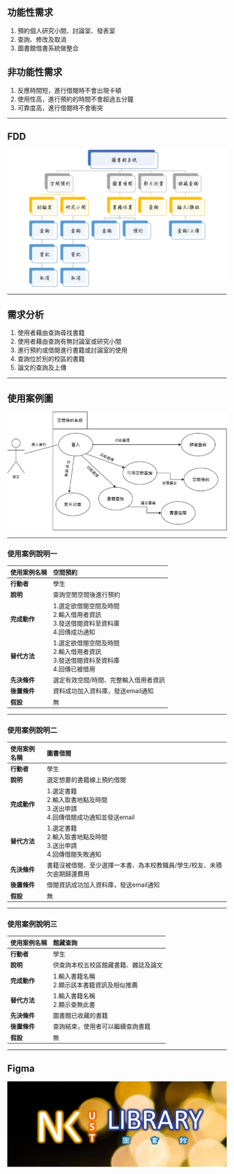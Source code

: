## 功能性需求
1. 預約個人研究小間、討論室、發表室  
2. 查詢、修改及取消  
3. 圖書館借書系統做整合  

## 非功能性需求
1. 反應時間短，進行借閱時不會出現卡頓  
2. 使用性高，進行預約的時間不會超過五分鐘  
3. 可靠度高，進行借閱時不會衝突  
---

## FDD
![fdd](/img/fdd.png "FDD")

---
## 需求分析
1. 使用者藉由查詢尋找書籍  
2. 使用者藉由查詢有無討論室或研究小間  
3. 進行預約或借閱進行書籍或討論室的使用    
4. 查詢位於別的校區的書籍  
5. 論文的查詢及上傳   



---
## 使用案例圖
![use_case](/img/使用案例圖.drawio.png "use_case")  

---



### 使用案例說明一  
|**使用案例名稱**|**空間預約**|
|:--------------|:----------|
|**行動者**|學生|
|**說明**|查詢空閒空間後進行預約|
|**完成動作**|1.選定欲借閱空間及時間<br>2.輸入借用者資訊<br>3.發送借閱資料至資料庫<br>4.回傳成功通知|
|**替代方法**|1.選定欲借閱空間及時間<br>2.輸入借用者資訊<br>3.發送借閱資料至資料庫<br>4.回傳已被借用|
|**先決條件**|選定有效空間/時間、完整輸入借用者資訊|
|**後置條件**|資料成功加入資料庫，發送email通知|
|**假設**|無|

---
### 使用案例說明二  
|**使用案例名稱**|**圖書借閱**|
|:--------------|:----------|
|**行動者**|學生|
|**說明**|選定想要的書籍線上預約借閱|
|**完成動作**|1.選定書籍<br>2.輸入取書地點及時間<br>3.送出申請<br>4.回傳借閱成功通知並發送email|
|**替代方法**|1.選定書籍<br>2.輸入取書地點及時間<br>3.送出申請<br>4.回傳借閱失敗通知|
|**先決條件**|書籍沒被借閱、至少選擇一本書、為本校教職員/學生/校友、未積欠逾期歸還費用|
|**後置條件**|借閱資訊成功加入資料庫，發送email通知|
|**假設**|無|

---
### 使用案例說明三  
|**使用案例名稱**|**館藏查詢**|
|:--------------|:----------|
|**行動者**|學生|
|**說明**|供查詢本校五校區館藏書籍、雜誌及論文|
|**完成動作**|1.輸入書籍名稱<br>2.顯示該本書籍資訊及相似推薦|
|**替代方法**|1.輸入書籍名稱<br>2.顯示查無此書|
|**先決條件**|圖書館已收藏的書籍|
|**後置條件**|查詢結束，使用者可以繼續查詢書籍|
|**假設**|無|

---
## Figma  
[![Figma](/img/Figma.png "Figma")](https://www.figma.com/proto/hzKF82u9MAdTN9LQJhKnOU/G14-FIGMA?node-id=0%3A3&scaling=min-zoom&page-id=0%3A1&starting-point-node-id=0%3A3)
